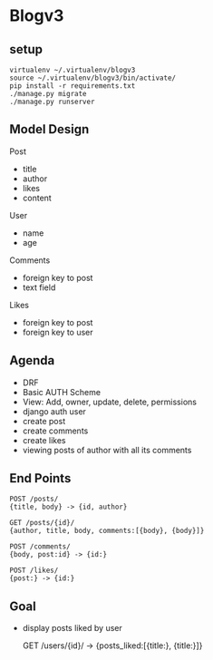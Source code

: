 # Blogv3

## setup

    virtualenv ~/.virtualenv/blogv3
    source ~/.virtualenv/blogv3/bin/activate/
    pip install -r requirements.txt
    ./manage.py migrate
    ./manage.py runserver

## Model Design

Post

* title
* author
* likes
* content

User

* name
* age

Comments

* foreign key to post
* text field

Likes

* foreign key to post
* foreign key to user

## Agenda

* DRF
* Basic AUTH Scheme
* View: Add, owner, update, delete, permissions
* django auth user
* create post
* create comments
* create likes
* viewing posts of author with all its comments

## End Points

    POST /posts/
    {title, body} -> {id, author}

    GET /posts/{id}/
    {author, title, body, comments:[{body}, {body}]}

    POST /comments/
    {body, post:id} -> {id:}

    POST /likes/
    {post:} -> {id:}

## Goal

* display posts liked by user

    GET /users/{id}/
    -> {posts_liked:[{title:}, {title:}]}
